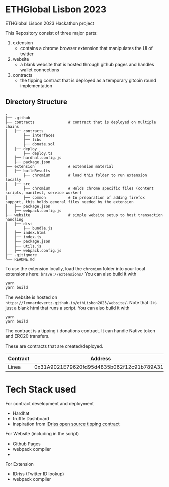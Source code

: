 # ETHGlobal Lisbon 2023
ETHGlobal Lisbon 2023 Hackathon project

This Repository consist of three major parts:

1) extension
   - contains a chrome browser extension that manipulates the UI of twitter
2) website
   - a blank website that is hosted through github pages and handles wallet connections
3) contracts
   - the tipping contract that is deployed as a temporary gitcoin round implementation
    

## Directory Structure

```
.
├── .github                     
├── contracts               # contract that is deployed on multiple chains
│   ├── contracts                  
│       ├── interfaces                  
│       ├── libs                  
│       ├── donate.sol               
│   ├── deploy         
│       ├── deploy.ts   
│   ├── hardhat.config.js       
│   ├── package.json       
├── extension               # extension material      
│   ├── buildResults                
│       ├── chromium        # load this folder to run extension locally       
│   ├── src                 
│       ├── chromium        # Holds chrome specific files (content scripts, manifest, service worker)        
│       ├── common          # In preparation of adding firefox support, this holds general files needed by the extension
│   ├── package.json      
│   ├── webpack.config.js      
├── website                 # simple website setup to host transaction handling
│   ├── dist     
│       ├── bundle.js     
│   ├── index.html     
│   ├── index.js     
│   ├── package.json     
│   ├── utils.js     
│   ├── webpack.config.js     
├── .gitignore             
└── README.md
```

To use the extension locally, load the `chromium` folder into your local extensions here: `brave://extensions/`
You can also build it with
```commandline
yarn
yarn build
```

The website is hosted on `https://lennardevertz.github.io/ethLisbon2023/website/`. Note that it is just a blank html that runs a script.
You can also build it with
```commandline
yarn
yarn build
```

The contract is a tipping / donations contract. It can handle Native token and ERC20 transfers.

These are contracts that are created/deployed.

| Contract                              | Address                                    |
|---------------------------------------|--------------------------------------------|
| Linea                                 | 0x31A9021E79620fd95d4835b062f12c91b789A31b |



# Tech Stack used
For contract development and deployment
- Hardhat
- truffle Dashboard
- inspiration from [IDriss open source tipping contract](https://github.com/idriss-crypto/contracts/blob/main/src/contracts/Tipping.sol)

For Website (including in the script)
- Github Pages
- webpack compiler
- 
For Extension
- IDriss (Twitter ID lookup)
- webpack compiler